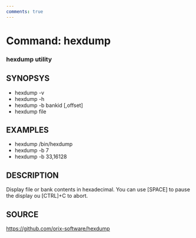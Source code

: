 ```yaml
---
comments: true
---
```

# Command: hexdump

### hexdump utility

## SYNOPSYS
+ hexdump -v
+ hexdump -h
+ hexdump -b bankid [,offset]
+ hexdump file

## EXAMPLES
+ hexdump /bin/hexdump
+ hexdump -b 7
+ hexdump -b 33,16128

## DESCRIPTION
Display file or bank contents in hexadecimal.
You can use [SPACE] to pause the display ou [CTRL]+C to abort.

## SOURCE
https://github.com/orix-software/hexdump

